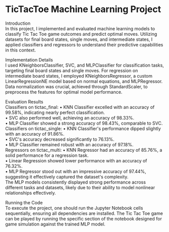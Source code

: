 # TicTacToe Machine Learning Project
Introduction<br>
In this project, I implemented and evaluated machine learning models to classify Tic Tac Toe
game outcomes and predict optimal moves. Utilizing datasets for final board states, single
moves, and intermediate states, I applied classifiers and regressors to understand their predictive
capabilities in this context.

Implementation Details<br>
I used KNeighborsClassifier, SVC, and MLPClassifier for classification tasks, targeting final
board states and single moves. For regression on intermediate board states, I employed
KNeighborsRegressor, a custom LinearRegressionNE model based on normal equations, and
MLPRegressor. Data normalization was crucial, achieved through StandardScaler, to
preprocess the features for optimal model performance.

Evaluation Results<br>
Classifiers on tictac_final:
• KNN Classifier excelled with an accuracy of 99.58%, indicating nearly perfect
classification.<br>
• SVC also performed well, achieving an accuracy of 98.33%.<br>
• MLP Classifier showed a strong accuracy of 98.43%, comparable to SVC.
Classifiers on tictac_single:
• KNN Classifier's performance dipped slightly with an accuracy of 91.86%.<br>
• SVC's accuracy decreased significantly to 76.13%.<br>
• MLP Classifier remained robust with an accuracy of 97.18%.<br>
Regressors on tictac_multi:
• KNN Regressor had an accuracy of 85.76%, a solid performance for a regression task.<br>
• Linear Regression showed lower performance with an accuracy of 76.32%.<br>
• MLP Regressor stood out with an impressive accuracy of 97.44%, suggesting it
effectively captured the dataset's complexity.<br>
The MLP models consistently displayed strong performance across different tasks and datasets,
likely due to their ability to model nonlinear relationships effectively.

Running the Code<br>
To execute the project, one should run the Jupyter Notebook cells sequentially, ensuring all
dependencies are installed. The Tic Tac Toe game can be played by running the specific section
of the notebook designed for game simulation against the trained MLP model.
